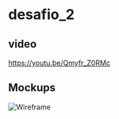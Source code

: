 # desafio_2

## video

https://youtu.be/Qmyfr_Z0RMc

## Mockups

![Wireframe](https://github.com/Jaredromero1/desafio2_DSI/assets/110072397/01b28856-a71f-44bb-be62-7687fe0c03d4)

 
